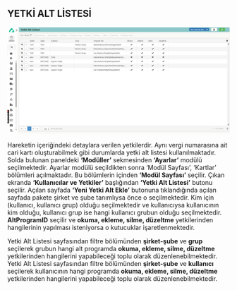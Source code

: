 
## YETKİ ALT LİSTESİ

[![Image](../Ayarlar/yetkialtlistesi.png)](yetkialtlistesi)

Hareketin içeriğindeki detaylara verilen yetkilerdir. Aynı vergi numarasına ait cari kartı oluşturabilmek gibi durumlarda yetki alt listesi kullanılmaktadır. Solda bulunan paneldeki **‘Modüller’** sekmesinden **‘Ayarlar’** modülü seçilmektedir. Ayarlar modülü seçildikten sonra ‘Modül Sayfası’, ‘Kartlar’ bölümleri açılmaktadır. Bu bölümlerin içinden **‘Modül Sayfası’** seçilir. Çıkan ekranda **‘Kullanıcılar ve Yetkiler’** başlığından **‘Yetki Alt Listesi’** butonu seçilir. Açılan sayfada **‘Yeni Yetki Alt Ekle’** butonuna tıklandığında açılan sayfada pakete şirket ve şube tanımlıysa önce o seçilmektedir. Kim için (kullanıcı, kullanıcı grup) olduğu seçilmektedir ve kullanıcıysa kullanıcının kim olduğu, kullanıcı grup ise hangi kullanıcı grubun olduğu seçilmektedir. **AltProgramID** seçilir ve **okuma, ekleme, silme, düzeltme** yetkilerinden hangilerinin yapılması isteniyorsa o kutucuklar işaretlenmektedir.

Yetki Alt Listesi sayfasından filtre bölümünden **şirket-şube** ve **grup** seçilerek grubun hangi alt programda **okuma, ekleme, silme, düzeltme** yetkilerinden hangilerini yapabileceği toplu olarak düzenlenebilmektedir. Yetki Alt Listesi sayfasından filtre bölümünden **şirket-şube** ve **kullanıcı** seçilerek kullanıcının hangi programda **okuma, ekleme, silme, düzeltme** yetkilerinden hangilerini yapabileceği toplu olarak düzenlenebilmektedir.

